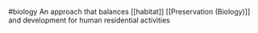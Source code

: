 #biology 
An approach that balances [[habitat]] [[Preservation (Biology)]] and development for human residential activities
